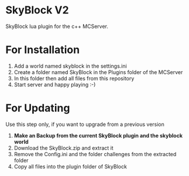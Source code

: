 SkyBlock V2
===========

SkyBlock lua plugin for the c++ MCServer.

For Installation
=======
1) Add a world named skyblock in the settings.ini  
2) Create a folder named SkyBlock in the Plugins folder of the MCServer  
3) In this folder then add all files from this repository  
4) Start server and happy playing :-)  


For Updating
======
Use this step only, if you want to upgrade from a previous version  
1) **Make an Backup from the current SkyBlock plugin and the skyblock world**  
2) Download the SkyBlock.zip and extract it  
3) Remove the Config.ini and the folder challenges from the extracted folder  
4) Copy all files into the plugin folder of SkyBlock  

